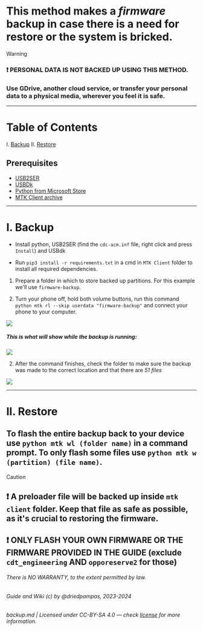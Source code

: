 # This method makes a _firmware_ backup in case there is a need for restore or the system is bricked.

>[!WARNING]
> ### ❗ PERSONAL DATA IS NOT BACKED UP USING THIS METHOD. 
> ### Use GDrive, another cloud service, or transfer your personal data to a physical media, wherever you feel it is safe.

* * *

# Table of Contents
I. [Backup](/backup.md#i-backup)
II. [Restore](/backup.md#ii-restore)

## Prerequisites
- [USB2SER](https://drive.google.com/file/d/1_SWiU9Ip9-sf8D-7VVIxcfXUpjsKlAdz/view?usp=drive_link)
- [USBDk](https://github.com/daynix/UsbDk/releases/download/v1.00-22/UsbDk_1.0.22_x64.msi)
- [Python from Microsoft Store](https://apps.microsoft.com/store/detail/python-310/9PJPW5LDXLZ5)
- [MTK Client archive](https://github.com/bkerler/mtkclient/archive/refs/heads/main.zip)

* * *

# I. Backup

* Install python, USB2SER (find the `cdc-acm.inf` file, right click and press `Install`) and USBdk

* Run `pip3 install -r requirements.txt` in a cmd in `MTK Client` folder to install all required dependencies. 

1. Prepare a folder in which to store backed up partitions. For this example we'll use `firmware-backup`.

2. Turn your phone off, hold both volume buttons, run this command `python mtk rl --skip userdata "firmware-backup"` and connect your phone to your computer. 

![](https://i.imgur.com/wBPSBxg.png)

##### This is what will show while the backup is running:

![](https://i.imgur.com/PTG4sik.png)

2. After the command finishes, check the folder to make sure the backup was made to the correct location and that there are *51 files*

![](https://i.imgur.com/HL49pJa.png)
* * *
# II. Restore
## To flash the entire backup back to your device use `python mtk wl (folder name)` in a command prompt. To only flash some files use `python mtk w (partition) (file name)`.

>[!CAUTION]
> ## ❗ A preloader file will be backed up inside `mtk client` folder. Keep that file as safe as possible, as it's crucial to restoring the firmware.
> ## ❗ ONLY FLASH YOUR OWN FIRMWARE OR THE FIRMWARE PROVIDED IN THE GUIDE (exclude `cdt_engineering` AND `opporeserve2` for those)

###### There is NO WARRANTY, to the extent permitted by law.
###### Guide and Wiki (c) by @driedpampas, 2023-2024
###### backup.md | Licensed under CC-BY-SA 4.0 — check [license](/LICENSE) for more information.